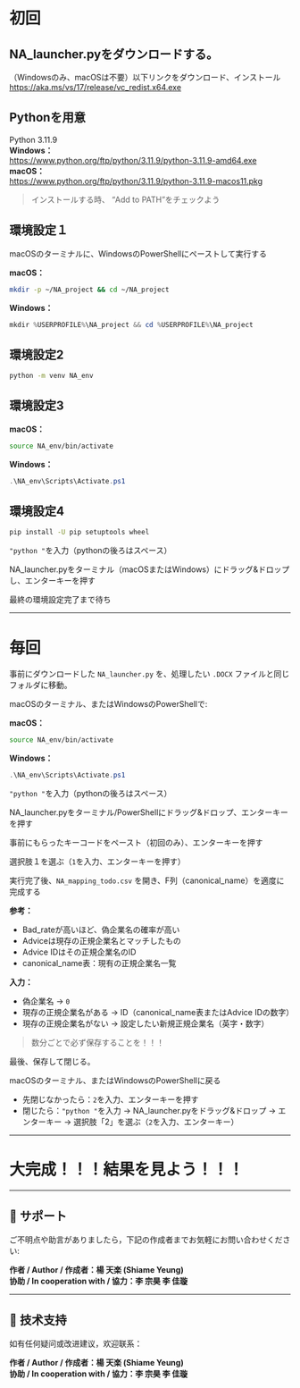 # 初回
## NA_launcher.pyをダウンロードする。

（Windowsのみ、macOSは不要）以下リンクをダウンロード、インストール  
https://aka.ms/vs/17/release/vc_redist.x64.exe

## Pythonを用意  
Python 3.11.9  
**Windows：**  
https://www.python.org/ftp/python/3.11.9/python-3.11.9-amd64.exe  
**macOS：**  
https://www.python.org/ftp/python/3.11.9/python-3.11.9-macos11.pkg

> インストールする時、 “Add to PATH”をチェックよう

## 環境設定１  
macOSのターミナルに、WindowsのPowerShellにペーストして実行する

**macOS：**  
```bash
mkdir -p ~/NA_project && cd ~/NA_project
```
**Windows：**  
```powershell
mkdir %USERPROFILE%\NA_project && cd %USERPROFILE%\NA_project
```

## 環境設定2  
```bash
python -m venv NA_env
```

## 環境設定3  
**macOS：**  
```bash
source NA_env/bin/activate
```
**Windows：**  
```powershell
.\NA_env\Scripts\Activate.ps1
```

## 環境設定4  
```bash
pip install -U pip setuptools wheel
```

`"python "`を入力（pythonの後ろはスペース）

NA_launcher.pyをターミナル（macOSまたはWindows）にドラッグ&ドロップし、エンターキーを押す

最終の環境設定完了まで待ち

---

# 毎回

事前にダウンロードした `NA_launcher.py` を、処理したい `.DOCX` ファイルと同じフォルダに移動。

macOSのターミナル、またはWindowsのPowerShellで:

**macOS：**  
```bash
source NA_env/bin/activate
```
**Windows：**  
```powershell
.\NA_env\Scripts\Activate.ps1
```

`"python "`を入力（pythonの後ろはスペース）

NA_launcher.pyをターミナル/PowerShellにドラッグ&ドロップ、エンターキーを押す

事前にもらったキーコードをペースト（初回のみ）、エンターキーを押す

選択肢１を選ぶ（`1`を入力、エンターキーを押す）

実行完了後、`NA_mapping_todo.csv` を開き、F列（canonical_name）を適度に完成する

**参考：**  
- Bad_rateが高いほど、偽企業名の確率が高い  
- Adviceは現存の正規企業名とマッチしたもの  
- Advice IDはその正規企業名のID  
- canonical_name表：現有の正規企業名一覧

**入力：**  
- 偽企業名 → `0`  
- 現存の正規企業名がある → ID（canonical_name表またはAdvice IDの数字）  
- 現存の正規企業名がない → 設定したい新規正規企業名（英字・数字）

> 数分ごとで必ず保存することを！！！

最後、保存して閉じる。

macOSのターミナル、またはWindowsのPowerShellに戻る  
- 先閉じなかったら：`2`を入力、エンターキーを押す  
- 閉じたら：`"python "`を入力 → NA_launcher.pyをドラッグ&ドロップ → エンターキー → 選択肢「2」を選ぶ（`2`を入力、エンターキー）

---

# 大完成！！！結果を見よう！！！

---

## 📧 サポート

ご不明点や助言がありましたら，下記の作成者までお気軽にお問い合わせください:

**作者 / Author / 作成者：楊 天楽 (Shiame Yeung)**  
**协助 / In cooperation with / 協力：李 宗昊 李 佳璇**

---

## 📧 技术支持

如有任何疑问或改进建议，欢迎联系：

**作者 / Author / 作成者：楊 天楽 (Shiame Yeung)**  
**协助 / In cooperation with / 協力：李 宗昊 李 佳璇**
